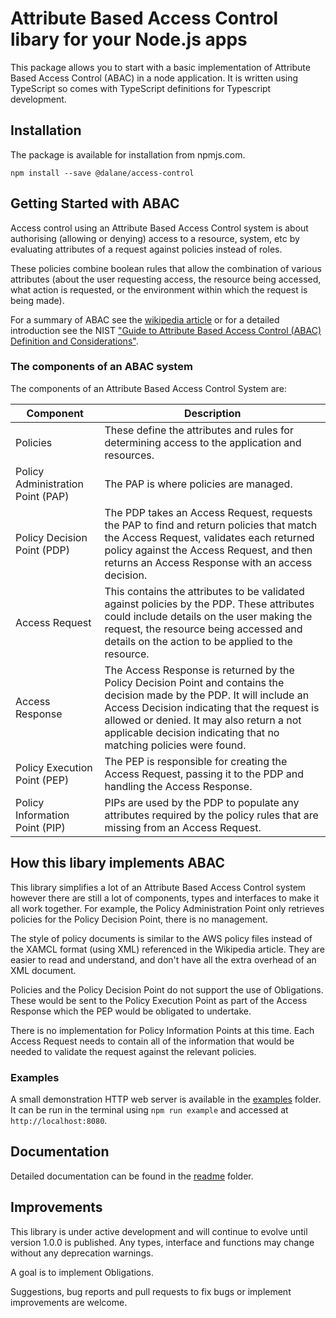 # Attribute Based Access Control libary for your Node.js apps

This package allows you to start with a basic implementation of Attribute Based
Access Control (ABAC) in a node application. It is written using TypeScript so
comes with TypeScript definitions for Typescript development.

## Installation

The package is available for installation from npmjs.com.

```shell
npm install --save @dalane/access-control
```

## Getting Started with ABAC

Access control using an Attribute Based Access Control system is about authorising
(allowing or denying) access to a resource, system, etc by evaluating attributes
of a request against policies instead of roles.

These policies combine boolean rules that allow the combination of various
attributes (about the user requesting access, the resource being accessed, what
action is requested, or the environment within which the request is being made).

For a summary of ABAC see the [wikipedia article](https://en.wikipedia.org/wiki/Attribute-based_access_control) or for a detailed introduction see the NIST ["Guide to Attribute Based Access Control (ABAC) Definition and Considerations"](https://nvlpubs.nist.gov/nistpubs/specialpublications/NIST.SP.800-162.pdf).

### The components of an ABAC system

The components of an Attribute Based Access Control System are:

| Component              | Description
|---                     |---
| Policies               | These define the attributes and rules for determining access to the application and resources.
| Policy Administration Point (PAP) | The PAP is where policies are managed.
| Policy Decision Point (PDP)  | The PDP takes an Access Request, requests the PAP to find and return policies that match the Access Request, validates each returned policy against the Access Request, and then returns an Access Response with an access decision.
| Access Request         | This contains the attributes to be validated against policies by the PDP. These attributes could include details on the user making the request, the resource being accessed and details on the action to be applied to the resource.
| Access Response        | The Access Response is returned by the Policy Decision Point and contains the decision made by the PDP. It will include an Access Decision indicating that the request is allowed or denied. It may also return a not applicable decision indicating that no matching policies were found.
| Policy Execution Point (PEP) | The PEP is responsible for creating the Access Request, passing it to the PDP and handling the Access Response.
| Policy Information Point (PIP) | PIPs are used by the PDP to populate any attributes required by the policy rules that are missing from an Access Request.

## How this libary implements ABAC

This library simplifies a lot of an Attribute Based Access Control system however
there are still a lot of components, types and interfaces to make it all work
together. For example, the Policy Administration Point only retrieves policies
for the Policy Decision Point, there is no management.

The style of policy documents is similar to the AWS policy files instead of
the XAMCL format (using XML) referenced in the Wikipedia article. They are easier
to read and understand, and don't have all the extra overhead of an XML document.

Policies and the Policy Decision Point do not support the use of Obligations. These
would be sent to the Policy Execution Point as part of the Access Response which
the PEP would be obligated to undertake.

There is no implementation for Policy Information Points at this time. Each
Access Request needs to contain all of the information that would be needed
to validate the request against the relevant policies.

### Examples

A small demonstration HTTP web server is available in the [examples](https://github.com/dalane/access-control/tree/master/examples/web) folder. It can be run in the
terminal using ```npm run example``` and accessed at ```http://localhost:8080```.

## Documentation

Detailed documentation can be found in the [readme](https://github.com/dalane/access-control/tree/master/readme/index.md) folder.

## Improvements

This library is under active development and will continue to evolve until version
1.0.0 is published. Any types, interface and functions may
change without any deprecation warnings.

A goal is to implement Obligations.

Suggestions, bug reports and pull requests to fix bugs or implement improvements
are welcome.
